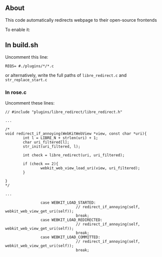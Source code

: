 ## About

This code automatically redirects webpage to their open-source frontends

To enable it:

## In build.sh

Uncomment this line:

```
REQS= #./plugins/*/*.c
```

or alternatively, write the full paths of `libre_redirect.c` and `str_replace_start.c`


### In rose.c

Uncomment these lines:

```
// #include "plugins/libre_redirect/libre_redirect.h"

...

/*
void redirect_if_annoying(WebKitWebView *view, const char *uri){
        int l = LIBRE_N + strlen(uri) + 1;
        char uri_filtered[l];
        str_init(uri_filtered, l);

        int check = libre_redirect(uri, uri_filtered);

        if (check == 2){
                webkit_web_view_load_uri(view, uri_filtered);
        }

}
*/

...

                case WEBKIT_LOAD_STARTED:
                                // redirect_if_annoying(self, webkit_web_view_get_uri(self));
                                break;
                case WEBKIT_LOAD_REDIRECTED:
                                // redirect_if_annoying(self, webkit_web_view_get_uri(self));
                                break;
                case WEBKIT_LOAD_COMMITTED:
                                // redirect_if_annoying(self, webkit_web_view_get_uri(self));
                                break;


```